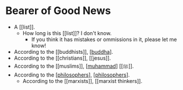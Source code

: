 # Bearer of Good News

- A [[list]].
  - How long is this [[list]]? I don't know. 
    - If you think it has mistakes or ommissions in it, please let me know!
- According to the [[buddhists]], [[buddha]].
- According to the [[christians]], [[jesus]].
- According to the [[muslims]], [[muhammad]] [[ﷺ]].
- According to the [[philosophers]], [[philosophers]].
  - According to the [[marxists]], [[marxist thinkers]].


[//begin]: # "Autogenerated link references for markdown compatibility"
[buddha]: buddha "Buddha"
[muhammad]: muhammad "Muhammad"
[philosophers]: philosophers "Philosophers"
[//end]: # "Autogenerated link references"